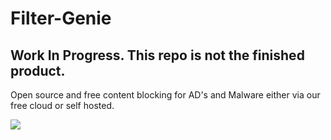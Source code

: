 # Filter-Genie
## Work In Progress. This repo is not the finished product. 


Open source and free content blocking for AD's and Malware either via our free cloud or self hosted.

![](https://nabyte.com/imgs/f3ca4983416cc6d663e2b8da5b01ae3e9c5fe76efilter.png)
